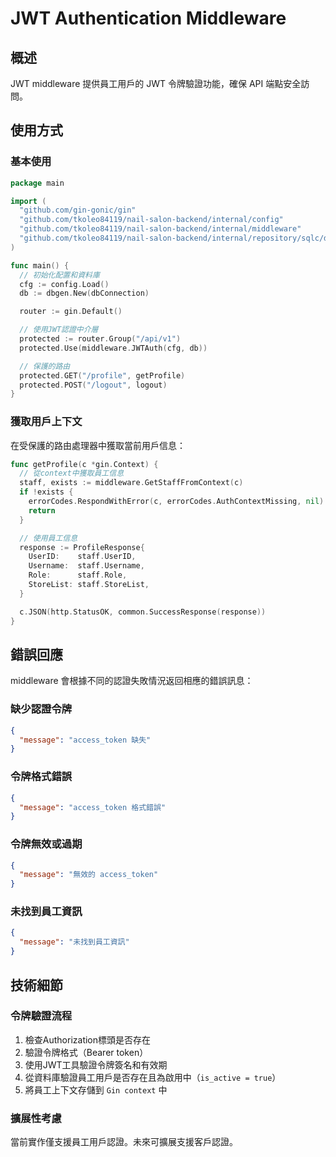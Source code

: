 # JWT Authentication Middleware

## 概述

JWT middleware 提供員工用戶的 JWT 令牌驗證功能，確保 API 端點安全訪問。

## 使用方式

### 基本使用

```go
package main

import (
  "github.com/gin-gonic/gin"
  "github.com/tkoleo84119/nail-salon-backend/internal/config"
  "github.com/tkoleo84119/nail-salon-backend/internal/middleware"
  "github.com/tkoleo84119/nail-salon-backend/internal/repository/sqlc/dbgen"
)

func main() {
  // 初始化配置和資料庫
  cfg := config.Load()
  db := dbgen.New(dbConnection)

  router := gin.Default()

  // 使用JWT認證中介層
  protected := router.Group("/api/v1")
  protected.Use(middleware.JWTAuth(cfg, db))

  // 保護的路由
  protected.GET("/profile", getProfile)
  protected.POST("/logout", logout)
}
```

### 獲取用戶上下文

在受保護的路由處理器中獲取當前用戶信息：

```go
func getProfile(c *gin.Context) {
  // 從context中獲取員工信息
  staff, exists := middleware.GetStaffFromContext(c)
  if !exists {
    errorCodes.RespondWithError(c, errorCodes.AuthContextMissing, nil)
    return
  }

  // 使用員工信息
  response := ProfileResponse{
    UserID:    staff.UserID,
    Username:  staff.Username,
    Role:      staff.Role,
    StoreList: staff.StoreList,
  }

  c.JSON(http.StatusOK, common.SuccessResponse(response))
}
```

## 錯誤回應

middleware 會根據不同的認證失敗情況返回相應的錯誤訊息：

### 缺少認證令牌
```json
{
  "message": "access_token 缺失"
}
```

### 令牌格式錯誤
```json
{
  "message": "access_token 格式錯誤"
}
```

### 令牌無效或過期
```json
{
  "message": "無效的 access_token"
}
```

### 未找到員工資訊
```json
{
  "message": "未找到員工資訊"
}
```

## 技術細節

### 令牌驗證流程

1. 檢查Authorization標頭是否存在
2. 驗證令牌格式（Bearer token）
3. 使用JWT工具驗證令牌簽名和有效期
4. 從資料庫驗證員工用戶是否存在且為啟用中（`is_active = true`）
5. 將員工上下文存儲到 `Gin context` 中

### 擴展性考慮

當前實作僅支援員工用戶認證。未來可擴展支援客戶認證。